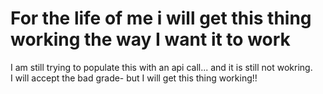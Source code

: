 # For the life of me i will get this thing working the way I want it to work
I am still trying to populate this with an api call... and it is still not wokring.  
I will accept the bad grade- but I will get this thing working!!
